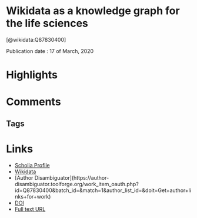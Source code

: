 
Wikidata as a knowledge graph for the life sciences
===================================================
  
  [@wikidata:Q87830400]  
  
Publication date : 17 of March, 2020  

# Highlights

# Comments

## Tags

# Links
  
 * [Scholia Profile](https://scholia.toolforge.org/work/Q87830400)  
 * [Wikidata](https://www.wikidata.org/wiki/Q87830400)  
 * [Author Disambiguator](https://author-
disambiguator.toolforge.org/work_item_oauth.php?id=Q87830400&batch_id=&match=1&author_list_id=&doit=Get+author+links+for+work)  
 * [DOI](https://doi.org/10.7554/ELIFE.52614)  
 * [Full text URL](https://elifesciences.org/articles/52614)  
